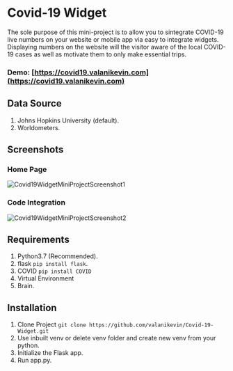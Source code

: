 # Covid-19 Widget
The sole purpose of this mini-project is to allow you to sintegrate COVID-19 live numbers on your website or mobile app via easy to integrate widgets. Displaying numbers on the website will the visitor aware of the local COVID-19 cases as well as motivate them to only make essential trips.
### Demo: [https://covid19.valanikevin.com](https://covid19.valanikevin.com)

## Data Source
1. Johns Hopkins University (default).
2. Worldometers.

## Screenshots
### Home Page
![Covid19WidgetMiniProjectScreenshot1](https://user-images.githubusercontent.com/36758614/88351813-9675ad80-cd25-11ea-874e-465dc158d19b.png)
### Code Integration
![Covid19WidgetMiniProjectScreenshot2](https://user-images.githubusercontent.com/36758614/88351812-94abea00-cd25-11ea-8182-5916d064c198.png)



## Requirements
1. Python3.7 (Recommended).
2. flask 
``` pip install flask ```.
3. COVID 
```pip install COVID```
4. Virtual Environment
5. Brain.

## Installation
1. Clone Project ```git clone https://github.com/valanikevin/Covid-19-Widget.git```
2. Use inbuilt venv or delete venv folder and create new venv from your python.
3. Initialize the Flask app.
4. Run app.py.


